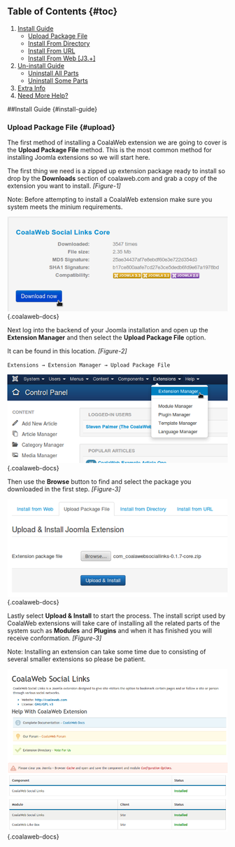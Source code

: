 ## Table of Contents {#toc}
1.  [Install Guide](#install-guide)
    -   [Upload Package File](#upload)
    -   [Install From Directory](#directory)
    -   [Install From URL](#url)
    -   [Install From Web \[J3.+\]](#web)
2.  [Un-install Guide](#uninstall-guide)
    -   [Uninstall All Parts](#uninstall-all)
    -   [Uninstall Some Parts](#uninstall-some)
3.  [Extra Info](#extra-info)
4.  [Need More Help?](#more-help)

##Install Guide {#install-guide}
### Upload Package File {#upload}

The first method of installing a CoalaWeb extension we are going to cover is the 
**Upload Package File** method. This is the most common method for installing Joomla 
extensions so we will start here.

The first thing we need is a zipped up extension package ready to install so 
drop by the **Downloads** section of coalaweb.com and grab a copy of the 
extension you want to install. *[Figure-1]*

Note: Before attempting to install a CoalaWeb extension make sure you system meets the minium requirements.

![Figure-1](images/docs/joomla/extensions/general/upload-1.png "Figure-1"){.coalaweb-docs}

Next log into the backend of your Joomla installation and open up the 
**Extension Manager** and then select the **Upload Package File** option.

It can be found in this location. *[Figure-2]*

`Extensions → Extension Manager → Upload Package File`

![Figure-2](images/docs/joomla/extensions/general/upload-2.png "Figure-2"){.coalaweb-docs}

Then use the **Browse** button to find and select the package you downloaded in the first 
step. *[Figure-3]*

![Figure-3](images/docs/joomla/extensions/general/upload-3.png "Figure-3"){.coalaweb-docs}

Lastly select **Upload & Install** to start the process. The install script
used by CoalaWeb extensions will take care of installing all the related parts of 
the system such as **Modules** and **Plugins** and when it has 
finished you will receive conformation. *[Figure-3]*

Note: Installing an extension can take some time due to consisting of several smaller extensions so please be patient.

![Figure-4](images/docs/joomla/extensions/general/upload-4.png "Figure-4"){.coalaweb-docs}

